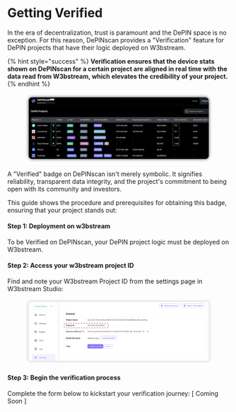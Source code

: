 # Getting Verified

In the era of decentralization, trust is paramount and the DePIN space is no exception. For this reason, DePINscan provides a "Verification" feature for DePIN projects that have their logic deployed on W3bstream.&#x20;

{% hint style="success" %}
**Verification ensures that the device stats shown on DePINscan for a certain project are aligned in real time with the data read from W3bstream, which elevates the credibility of your project.**
{% endhint %}

<figure><img src="../../.gitbook/assets/image (43).png" alt=""><figcaption></figcaption></figure>

A "Verified" badge on DePINscan isn't merely symbolic. It signifies reliability, transparent data integrity, and the project's commitment to being open with its community and investors.&#x20;

This guide shows the procedure and prerequisites for obtaining this badge, ensuring that your project stands out:

#### Step 1: Deployment on w3bstream

To be Verified on DePINscan, your DePIN project logic must be deployed on W3bstream.&#x20;

#### Step 2: Access your w3bstream project ID&#x20;

Find and note your W3bstream Project ID from the settings page in W3bstream Studio:

<figure><img src="../../.gitbook/assets/image (44).png" alt=""><figcaption></figcaption></figure>

#### Step 3: Begin the verification process&#x20;

Complete the form below to kickstart your verification journey: \[ Coming Soon ]
